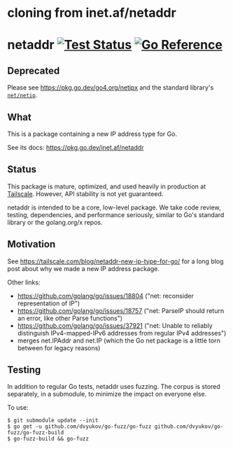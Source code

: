# cloning from inet.af/netaddr

# netaddr [![Test Status](https://github.com/inetaf/netaddr/workflows/Linux/badge.svg)](https://github.com/inetaf/netaddr/actions) [![Go Reference](https://pkg.go.dev/badge/inet.af/netaddr.svg)](https://pkg.go.dev/inet.af/netaddr)

## Deprecated

Please see https://pkg.go.dev/go4.org/netipx and the standard library's
[`net/netip`](https://pkg.go.dev/net/netip).

## What

This is a package containing a new IP address type for Go.

See its docs: https://pkg.go.dev/inet.af/netaddr

## Status

This package is mature, optimized, and used heavily in production at [Tailscale](https://tailscale.com).
However, API stability is not yet guaranteed.

netaddr is intended to be a core, low-level package.
We take code review, testing, dependencies, and performance seriously, similar to Go's standard library or the golang.org/x repos.

## Motivation

See https://tailscale.com/blog/netaddr-new-ip-type-for-go/ for a long
blog post about why we made a new IP address package.

Other links:

* https://github.com/golang/go/issues/18804 ("net: reconsider representation of IP")
* https://github.com/golang/go/issues/18757 ("net: ParseIP should return an error, like other Parse functions")
* https://github.com/golang/go/issues/37921 ("net: Unable to reliably distinguish IPv4-mapped-IPv6 addresses from regular IPv4 addresses")
* merges net.IPAddr and net.IP (which the Go net package is a little torn between for legacy reasons)

## Testing

In addition to regular Go tests, netaddr uses fuzzing.
The corpus is stored separately, in a submodule,
to minimize the impact on everyone else.

To use:

```
$ git submodule update --init
$ go get -u github.com/dvyukov/go-fuzz/go-fuzz github.com/dvyukov/go-fuzz/go-fuzz-build
$ go-fuzz-build && go-fuzz
```
